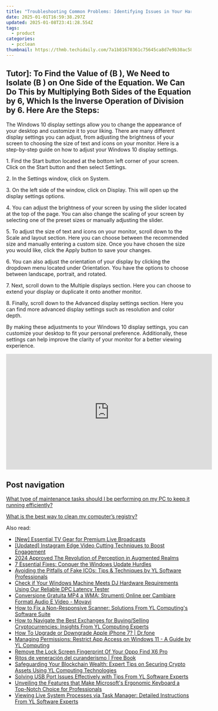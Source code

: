 ```yaml
---
title: "Troubleshooting Common Problems: Identifying Issues in Your Hardware - Guided by YL Computing & Software Solutions"
date: 2025-01-01T16:59:38.297Z
updated: 2025-01-08T23:41:28.554Z
tags:
  - product
categories:
  - pcclean
thumbnail: https://thmb.techidaily.com/7a1b81670361c75645ca8d7e9b30ac5842f69d19f93e0ed73444604354277138.jpg
---
```


## Tutor]: To Find the Value of \(B \), We Need to Isolate \(B \) on One Side of the Equation. We Can Do This by Multiplying Both Sides of the Equation by 6, Which Is the Inverse Operation of Division by 6. Here Are the Steps:

The Windows 10 display settings allow you to change the appearance of your desktop and customize it to your liking. There are many different display settings you can adjust, from adjusting the brightness of your screen to choosing the size of text and icons on your monitor. Here is a step-by-step guide on how to adjust your Windows 10 display settings. 

1\. Find the Start button located at the bottom left corner of your screen. Click on the Start button and then select Settings.

2\. In the Settings window, click on System.

3\. On the left side of the window, click on Display. This will open up the display settings options. 

4\. You can adjust the brightness of your screen by using the slider located at the top of the page. You can also change the scaling of your screen by selecting one of the preset sizes or manually adjusting the slider.

5\. To adjust the size of text and icons on your monitor, scroll down to the Scale and layout section. Here you can choose between the recommended size and manually entering a custom size. Once you have chosen the size you would like, click the Apply button to save your changes.

6\. You can also adjust the orientation of your display by clicking the dropdown menu located under Orientation. You have the options to choose between landscape, portrait, and rotated.

7\. Next, scroll down to the Multiple displays section. Here you can choose to extend your display or duplicate it onto another monitor.

8\. Finally, scroll down to the Advanced display settings section. Here you can find more advanced display settings such as resolution and color depth. 

By making these adjustments to your Windows 10 display settings, you can customize your desktop to fit your personal preference. Additionally, these settings can help improve the clarity of your monitor for a better viewing experience.

<!-- affiliate ads begin -->
<iframe width="560" height="315" src="https://www.youtube.com/embed/f3PFn06LijE?si=zHrmlTOzrKxXe-k4" title="YouTube video player" frameborder="0" allow="accelerometer; autoplay; clipboard-write; encrypted-media; gyroscope; picture-in-picture; web-share" referrerpolicy="strict-origin-when-cross-origin" allowfullscreen></iframe>
<!-- affiliate ads end -->

## Post navigation

[What type of maintenance tasks should I be performing on my PC to keep it running efficiently?](https://tools.techidaily.com/pcclean/products/)

[What is the best way to clean my computer’s registry?](https://tools.techidaily.com/pcclean/products/)

<ins class="adsbygoogle"
     style="display:block"
     data-ad-format="autorelaxed"
     data-ad-client="ca-pub-7571918770474297"
     data-ad-slot="1223367746"></ins>

<ins class="adsbygoogle"
     style="display:block"
     data-ad-client="ca-pub-7571918770474297"
     data-ad-slot="8358498916"
     data-ad-format="auto"
     data-full-width-responsive="true"></ins>

<span class="atpl-alsoreadstyle">Also read:</span>
<div><ul>
<li><a href="https://vp-tips.techidaily.com/new-essential-tv-gear-for-premium-live-broadcasts/"><u>[New] Essential TV Gear for Premium Live Broadcasts</u></a></li>
<li><a href="https://instagram-video-files.techidaily.com/updated-instagram-edge-video-cutting-techniques-to-boost-engagement/"><u>[Updated] Instagram Edge Video Cutting Techniques to Boost Engagement</u></a></li>
<li><a href="https://article-posts.techidaily.com/2024-approved-the-revolution-of-perception-in-augmented-realms/"><u>2024 Approved The Revolution of Perception in Augmented Realms</u></a></li>
<li><a href="https://win11-tips.techidaily.com/7-essential-fixes-conquer-the-windows-update-hurdles/"><u>7 Essential Fixes: Conquer the Windows Update Hurdles</u></a></li>
<li><a href="https://win-updates.techidaily.com/avoiding-the-pitfalls-of-fake-icos-tips-and-techniques-by-yl-software-professionals/"><u>Avoiding the Pitfalls of Fake ICOs: Tips & Techniques by YL Software Professionals</u></a></li>
<li><a href="https://win-updates.techidaily.com/check-if-your-windows-machine-meets-dj-hardware-requirements-using-our-reliable-dpc-latency-tester/"><u>Check if Your Windows Machine Meets DJ Hardware Requirements Using Our Reliable DPC Latency Tester</u></a></li>
<li><a href="https://win-amazing.techidaily.com/conversione-gratuita-mp4-a-wma-strumenti-online-per-cambiare-formati-audio-e-video-movavi/"><u>Conversione Gratuita MP4 a WMA: Strumenti Online per Cambiare Formati Audio E Video - Movavi</u></a></li>
<li><a href="https://win-updates.techidaily.com/how-to-fix-a-non-responsive-scanner-solutions-from-yl-computings-software-suite/"><u>How to Fix a Non-Responsive Scanner: Solutions From YL Computing's Software Suite</u></a></li>
<li><a href="https://win-updates.techidaily.com/how-to-navigate-the-best-exchanges-for-buyingselling-cryptocurrencies-insights-from-yl-computing-experts/"><u>How to Navigate the Best Exchanges for Buying/Selling Cryptocurrencies: Insights From YL Computing Experts</u></a></li>
<li><a href="https://techidaily.com/how-to-upgrade-or-downgrade-apple-iphone-7-drfone-by-drfone-ios-system-repair-ios-system-repair/"><u>How To Upgrade or Downgrade Apple iPhone 7? | Dr.fone</u></a></li>
<li><a href="https://win-updates.techidaily.com/managing-permissions-restrict-app-access-on-windows-11-a-guide-by-yl-computing/"><u>Managing Permissions: Restrict App Access on Windows 11 - A Guide by YL Computing</u></a></li>
<li><a href="https://easy-unlock-android.techidaily.com/remove-the-lock-screen-fingerprint-of-your-oppo-find-x6-pro-by-drfone-android/"><u>Remove the Lock Screen Fingerprint Of Your Oppo Find X6 Pro</u></a></li>
<li><a href="https://novels-ebooks.techidaily.com/211241343-9798888501047-ritos-de-veneracion-del-curanderismo/"><u>Ritos de veneración del curanderismo | Free Book</u></a></li>
<li><a href="https://win-updates.techidaily.com/safeguarding-your-blockchain-wealth-expert-tips-on-securing-crypto-assets-using-yl-computing-technologies/"><u>Safeguarding Your Blockchain Wealth: Expert Tips on Securing Crypto Assets Using YL Computing Technologies</u></a></li>
<li><a href="https://win-updates.techidaily.com/solving-usb-port-issues-effectively-with-tips-from-yl-software-experts/"><u>Solving USB Port Issues Effectively with Tips From YL Software Experts</u></a></li>
<li><a href="https://buynow-help.techidaily.com/unveiling-the-features-that-make-microsofts-ergonomic-keyboard-a-top-notch-choice-for-professionals/"><u>Unveiling the Features that Make Microsoft's Ergonomic Keyboard a Top-Notch Choice for Professionals</u></a></li>
<li><a href="https://win-updates.techidaily.com/viewing-live-system-processes-via-task-manager-detailed-instructions-from-yl-software-experts/"><u>Viewing Live System Processes via Task Manager: Detailed Instructions From YL Software Experts</u></a></li>
</ul></div>

